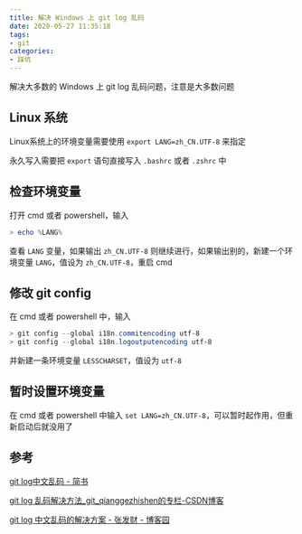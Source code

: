 ```yaml
---
title: 解决 Windows 上 git log 乱码
date: 2020-05-27 11:35:18
tags:
- git
categories:
- 踩坑
---
```


解决大多数的 Windows 上 git log 乱码问题，注意是大多数问题
<!--more-->
## Linux 系统

Linux系统上的环境变量需要使用 `export LANG=zh_CN.UTF-8` 来指定

永久写入需要把 `export` 语句直接写入 `.bashrc` 或者 `.zshrc` 中

## 检查环境变量

打开 cmd 或者 powershell，输入

```powershell
> echo %LANG%
```

查看 `LANG` 变量，如果输出 `zh_CN.UTF-8` 则继续进行，如果输出别的，新建一个环境变量 `LANG`，值设为 `zh_CN.UTF-8`，重启 cmd

## 修改 git config

在 cmd 或者 powershell 中，输入

```powershell
> git config --global i18n.commitencoding utf-8
> git config --global i18n.logoutputencoding utf-8
```

并新建一条环境变量 `LESSCHARSET`，值设为 `utf-8`

## 暂时设置环境变量

在 cmd 或者 powershell 中输入 `set LANG=zh_CN.UTF-8`，可以暂时起作用，但重新启动后就没用了

## 参考

[git log中文乱码 - 简书](https://www.jianshu.com/p/fb47a39f3578)

[git log 乱码解决方法_git_qianggezhishen的专栏-CSDN博客](https://blog.csdn.net/qianggezhishen/article/details/80865143)

[git log 中文乱码的解决方案 - 张发财 - 博客园](https://www.cnblogs.com/zhangxiaoliu/p/9226197.html)
